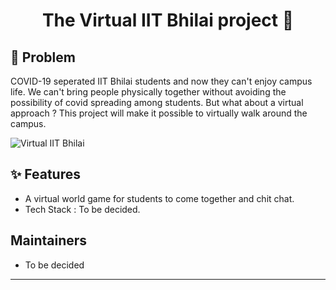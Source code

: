 <h1 align="center">The Virtual IIT Bhilai project 🏨</h1>


## 🤔 Problem
COVID-19 seperated IIT Bhilai students and now they can't enjoy campus life. We can't bring people physically together without avoiding the possibility of covid spreading among students. But what about a virtual approach ? This project will make it possible to virtually walk around the campus.

![Virtual IIT Bhilai](https://fltmag.com/wp-content/uploads/2021/03/Picture-3-800x445.png)


## ✨ Features
- A virtual world game for students to come together and chit chat.
- Tech Stack : To be decided.

## Maintainers
- To be decided

---

